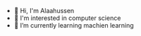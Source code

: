- 👋 Hi, I'm Alaahussen
- 👀 I'm interested in computer science
- 🌱 I’m currently learning  machien learning
